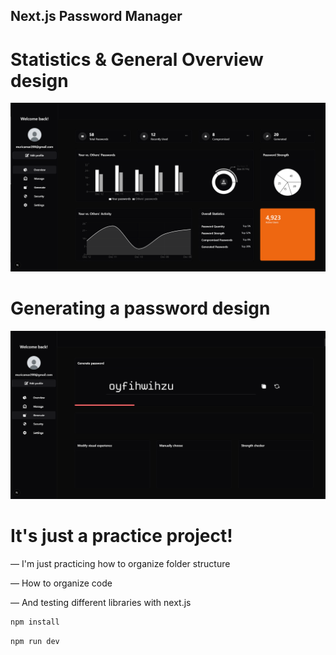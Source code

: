 ## Next.js Password Manager

# Statistics & General Overview design

![Project Screenshot](./asd.PNG)

# Generating a password design

![Project Screenshot](./ccc.PNG)

# It's just a practice project!

— I'm just practicing how to organize folder structure

— How to organize code

— And testing different libraries with next.js

```bash
npm install
```

```bash
npm run dev
```

